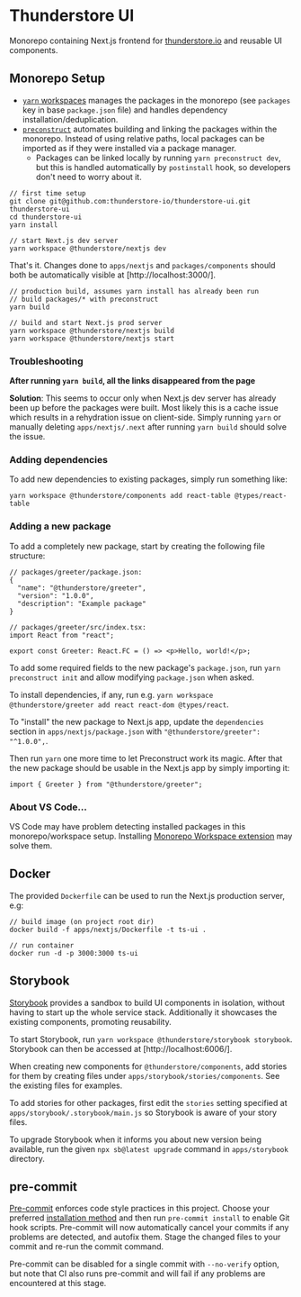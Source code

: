 # Thunderstore UI

Monorepo containing Next.js frontend for [thunderstore.io](https://thunderstore.io)
and reusable UI components.

## Monorepo Setup

- [`yarn` workspaces](https://classic.yarnpkg.com/en/docs/workspaces/) manages
  the packages in the monorepo (see `packages` key in base `package.json` file)
  and handles dependency installation/deduplication.
- [`preconstruct`](https://preconstruct.tools/) automates building and linking
  the packages within the monorepo. Instead of using relative paths, local
  packages can be imported as if they were installed via a package manager.
  - Packages can be linked locally by running `yarn preconstruct dev`, but this
    is handled automatically by `postinstall` hook, so developers don't need to
    worry about it.

```
// first time setup
git clone git@github.com:thunderstore-io/thunderstore-ui.git thunderstore-ui
cd thunderstore-ui
yarn install

// start Next.js dev server
yarn workspace @thunderstore/nextjs dev
```

That's it. Changes done to `apps/nextjs` and `packages/components` should both
be automatically visible at [http://localhost:3000/].

```
// production build, assumes yarn install has already been run
// build packages/* with preconstruct
yarn build

// build and start Next.js prod server
yarn workspace @thunderstore/nextjs build
yarn workspace @thunderstore/nextjs start
```

### Troubleshooting

**After running `yarn build`, all the links disappeared from the page**

**Solution**: This seems to occur only when Next.js dev server has already been
up before the packages were built. Most likely this is a cache issue which
results in a rehydration issue on client-side. Simply running `yarn` or manually
deleting `apps/nextjs/.next` after running `yarn build` should solve the issue.

### Adding dependencies

To add new dependencies to existing packages, simply run something like:

```
yarn workspace @thunderstore/components add react-table @types/react-table
```

### Adding a new package

To add a completely new package, start by creating the following file structure:

```
// packages/greeter/package.json:
{
  "name": "@thunderstore/greeter",
  "version": "1.0.0",
  "description": "Example package"
}

// packages/greeter/src/index.tsx:
import React from "react";

export const Greeter: React.FC = () => <p>Hello, world!</p>;
```

To add some required fields to the new package's `package.json`, run
`yarn preconstruct init` and allow modifying `package.json` when asked.

To install dependencies, if any, run e.g.
`yarn workspace @thunderstore/greeter add react react-dom @types/react`.

To "install" the new package to Next.js app, update the `dependencies` section
in `apps/nextjs/package.json` with `"@thunderstore/greeter": "^1.0.0",`.

Then run `yarn` one more time to let Preconstruct work its magic. After that the
new package should be usable in the Next.js app by simply importing it:

```
import { Greeter } from "@thunderstore/greeter";
```

### About VS Code...

VS Code may have problem detecting installed packages in this monorepo/workspace
setup. Installing
[Monorepo Workspace extension](https://marketplace.visualstudio.com/items?itemName=folke.vscode-monorepo-workspace)
may solve them.

## Docker

The provided `Dockerfile` can be used to run the Next.js production server, e.g:

```
// build image (on project root dir)
docker build -f apps/nextjs/Dockerfile -t ts-ui .

// run container
docker run -d -p 3000:3000 ts-ui
```

## Storybook

[Storybook](https://storybook.js.org/docs/react/get-started/introduction)
provides a sandbox to build UI components in isolation, without having to start
up the whole service stack. Additionally it showcases the existing components,
promoting reusability.

To start Storybook, run `yarn workspace @thunderstore/storybook storybook`.
Storybook can then be accessed at [http://localhost:6006/].

When creating new components for `@thunderstore/components`, add stories for
them by creating files under `apps/storybook/stories/components`. See the
existing files for examples.

To add stories for other packages, first edit the `stories` setting specified
at `apps/storybook/.storybook/main.js` so Storybook is aware of your story
files.

To upgrade Storybook when it informs you about new version being available, run
the given `npx sb@latest upgrade` command in `apps/storybook` directory.

## pre-commit

[Pre-commit](https://pre-commit.com/) enforces code style practices in this
project. Choose your preferred
[installation method](https://pre-commit.com/#install) and then run `pre-commit
install` to enable Git hook scripts. Pre-commit will now automatically cancel
your commits if any problems are detected, and autofix them. Stage the changed
files to your commit and re-run the commit command.

Pre-commit can be disabled for a single commit with `--no-verify` option, but
note that CI also runs pre-commit and will fail if any problems are encountered
at this stage.

